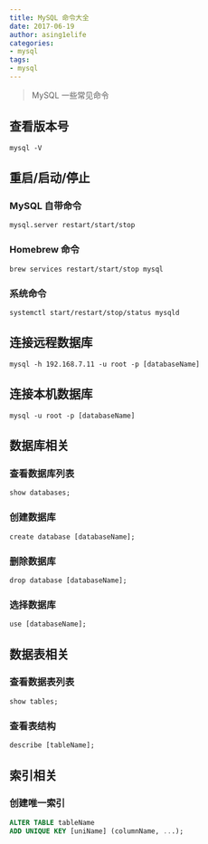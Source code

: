```yaml
---
title: MySQL 命令大全
date: 2017-06-19
author: asing1elife
categories:
- mysql
tags:
- mysql
---
```

> MySQL 一些常见命令  

## 查看版本号
```shell
mysql -V
```

## 重启/启动/停止

### MySQL 自带命令
```shell
mysql.server restart/start/stop
```

### Homebrew 命令
```shell
brew services restart/start/stop mysql
```

### 系统命令
```shell
systemctl start/restart/stop/status mysqld
```

## 连接远程数据库
```shell
mysql -h 192.168.7.11 -u root -p [databaseName]
```

## 连接本机数据库
```shell
mysql -u root -p [databaseName]
```

## 数据库相关

### 查看数据库列表
```shell
show databases;
```

### 创建数据库
```shell
create database [databaseName];
```

### 删除数据库
```shell
drop database [databaseName];
```

### 选择数据库
```shell
use [databaseName];
```

## 数据表相关

### 查看数据表列表
```shell
show tables;
```

### 查看表结构
```shell
describe [tableName];
```

## 索引相关

### 创建唯一索引
```sql
ALTER TABLE tableName
ADD UNIQUE KEY [uniName] (columnName, ...);
```